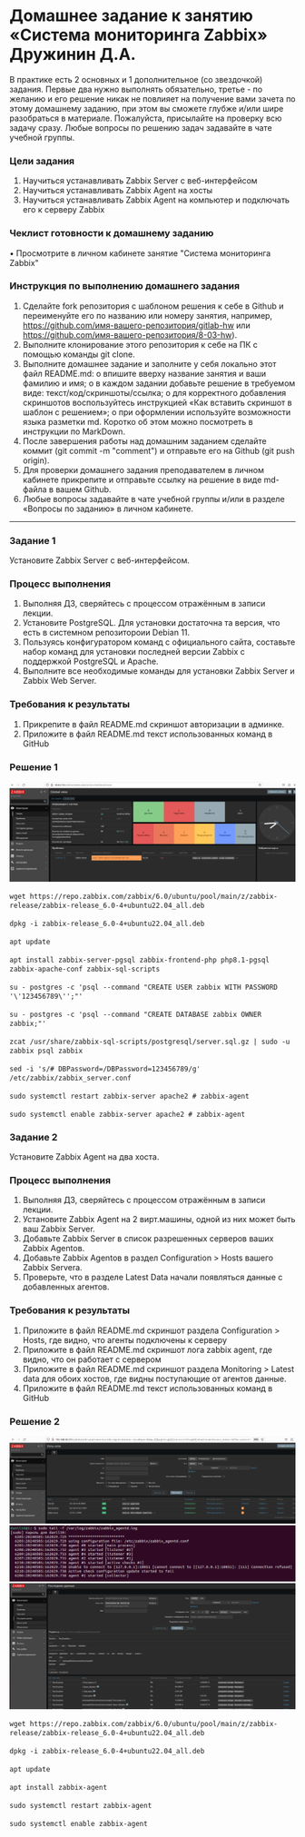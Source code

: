 # Домашнее задание к занятию «Система мониторинга Zabbix» Дружинин Д.А.
В практике есть 2 основных и 1 дополнительное (со звездочкой) задания. Первые два нужно выполнять обязательно, третье - по желанию и его решение никак не повлияет на получение вами зачета по этому домашнему заданию, при этом вы сможете глубже и/или шире разобраться в материале.
Пожалуйста, присылайте на проверку всю задачу сразу. Любые вопросы по решению задач задавайте в чате учебной группы.
### Цели задания
1.	Научиться устанавливать Zabbix Server c веб-интерфейсом
2.	Научиться устанавливать Zabbix Agent на хосты
3.	Научиться устанавливать Zabbix Agent на компьютер и подключать его к серверу Zabbix
### Чеклист готовности к домашнему заданию
•	  Просмотрите в личном кабинете занятие "Система мониторинга Zabbix"
### Инструкция по выполнению домашнего задания
1.	Сделайте fork репозитория c шаблоном решения к себе в Github и переименуйте его по названию или номеру занятия, например, https://github.com/имя-вашего-репозитория/gitlab-hw или https://github.com/имя-вашего-репозитория/8-03-hw).
2.	Выполните клонирование этого репозитория к себе на ПК с помощью команды git clone.
3.	Выполните домашнее задание и заполните у себя локально этот файл README.md:
o	впишите вверху название занятия и ваши фамилию и имя;
o	в каждом задании добавьте решение в требуемом виде: текст/код/скриншоты/ссылка;
o	для корректного добавления скриншотов воспользуйтесь инструкцией «Как вставить скриншот в шаблон с решением»;
o	при оформлении используйте возможности языка разметки md. Коротко об этом можно посмотреть в инструкции по MarkDown.
4.	После завершения работы над домашним заданием сделайте коммит (git commit -m "comment") и отправьте его на Github (git push origin).
5.	Для проверки домашнего задания преподавателем в личном кабинете прикрепите и отправьте ссылку на решение в виде md-файла в вашем Github.
6.	Любые вопросы задавайте в чате учебной группы и/или в разделе «Вопросы по заданию» в личном кабинете.
________________________________________
### Задание 1
Установите Zabbix Server с веб-интерфейсом.
### Процесс выполнения
1.	Выполняя ДЗ, сверяйтесь с процессом отражённым в записи лекции.
2.	Установите PostgreSQL. Для установки достаточна та версия, что есть в системном репозитороии Debian 11.
3.	Пользуясь конфигуратором команд с официального сайта, составьте набор команд для установки последней версии Zabbix с поддержкой PostgreSQL и Apache.
4.	Выполните все необходимые команды для установки Zabbix Server и Zabbix Web Server.
### Требования к результаты
1.	Прикрепите в файл README.md скриншот авторизации в админке.
2.	Приложите в файл README.md текст использованных команд в GitHub

### Решение 1
![alt text](https://github.com/Daark46/Zabbix/blob/main/Zabbix/Картинка%20zabbix%201.png)

```
wget https://repo.zabbix.com/zabbix/6.0/ubuntu/pool/main/z/zabbix-release/zabbix-release_6.0-4+ubuntu22.04_all.deb

dpkg -i zabbix-release_6.0-4+ubuntu22.04_all.deb

apt update

apt install zabbix-server-pgsql zabbix-frontend-php php8.1-pgsql zabbix-apache-conf zabbix-sql-scripts

su - postgres -c 'psql --command "CREATE USER zabbix WITH PASSWORD '\'123456789\'';"'

su - postgres -c 'psql --command "CREATE DATABASE zabbix OWNER zabbix;"'

zcat /usr/share/zabbix-sql-scripts/postgresql/server.sql.gz | sudo -u zabbix psql zabbix

sed -i 's/# DBPassword=/DBPassword=123456789/g' /etc/zabbix/zabbix_server.conf

sudo systemctl restart zabbix-server apache2 # zabbix-agent

sudo systemctl enable zabbix-server apache2 # zabbix-agent  
```

### Задание 2
Установите Zabbix Agent на два хоста.
### Процесс выполнения
1.	Выполняя ДЗ, сверяйтесь с процессом отражённым в записи лекции.
2.	Установите Zabbix Agent на 2 вирт.машины, одной из них может быть ваш Zabbix Server.
3.	Добавьте Zabbix Server в список разрешенных серверов ваших Zabbix Agentов.
4.	Добавьте Zabbix Agentов в раздел Configuration > Hosts вашего Zabbix Servera.
5.	Проверьте, что в разделе Latest Data начали появляться данные с добавленных агентов.
### Требования к результаты
1.	Приложите в файл README.md скриншот раздела Configuration > Hosts, где видно, что агенты подключены к серверу
2.	Приложите в файл README.md скриншот лога zabbix agent, где видно, что он работает с сервером
3.	Приложите в файл README.md скриншот раздела Monitoring > Latest data для обоих хостов, где видны поступающие от агентов данные.
4.	Приложите в файл README.md текст использованных команд в GitHub

### Решение 2
![alt text](https://github.com/Daark46/Zabbix/blob/main/Zabbix/zabbix2.png)
![alt text](https://github.com/Daark46/Zabbix/blob/main/Zabbix/zabbix2.1.png)
![alt text](https://github.com/Daark46/Zabbix/blob/main/Zabbix/zabbix3.png)

```
wget https://repo.zabbix.com/zabbix/6.0/ubuntu/pool/main/z/zabbix-release/zabbix-release_6.0-4+ubuntu22.04_all.deb

dpkg -i zabbix-release_6.0-4+ubuntu22.04_all.deb

apt update

apt install zabbix-agent

sudo systemctl restart zabbix-agent

sudo systemctl enable zabbix-agent
```
